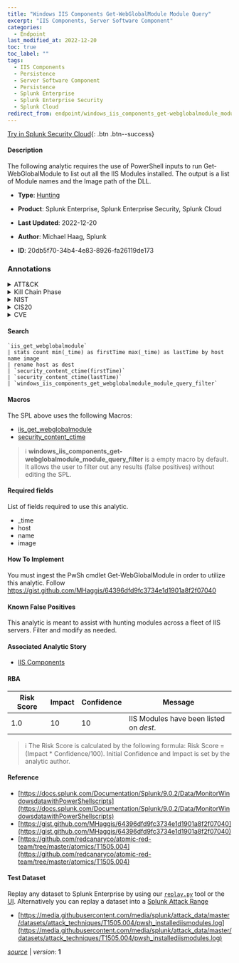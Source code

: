 ```yaml
---
title: "Windows IIS Components Get-WebGlobalModule Module Query"
excerpt: "IIS Components, Server Software Component"
categories:
  - Endpoint
last_modified_at: 2022-12-20
toc: true
toc_label: ""
tags:
  - IIS Components
  - Persistence
  - Server Software Component
  - Persistence
  - Splunk Enterprise
  - Splunk Enterprise Security
  - Splunk Cloud
redirect_from: endpoint/windows_iis_components_get-webglobalmodule_module_query/
---
```




[Try in Splunk Security Cloud](https://www.splunk.com/en_us/cyber-security.html){: .btn .btn--success}

#### Description

The following analytic requires the use of PowerShell inputs to run Get-WebGlobalModule to list out all the IIS Modules installed. The output is a list of Module names and the Image path of the DLL.

- **Type**: [Hunting](https://github.com/splunk/security_content/wiki/Detection-Analytic-Types)
- **Product**: Splunk Enterprise, Splunk Enterprise Security, Splunk Cloud

- **Last Updated**: 2022-12-20
- **Author**: Michael Haag, Splunk
- **ID**: 20db5f70-34b4-4e83-8926-fa26119de173

### Annotations
<details>
  <summary>ATT&CK</summary>

<div markdown="1">

#### [ATT&CK](https://attack.mitre.org/)

| ID          | Technique   | Tactic         |
| ----------- | ----------- |--------------- |
| [T1505.004](https://attack.mitre.org/techniques/T1505/004/) | IIS Components | Persistence |

| [T1505](https://attack.mitre.org/techniques/T1505/) | Server Software Component | Persistence |

</div>
</details>


<details>
  <summary>Kill Chain Phase</summary>

<div markdown="1">

* Installation


</div>
</details>


<details>
  <summary>NIST</summary>

<div markdown="1">

* DE.CM



</div>
</details>

<details>
  <summary>CIS20</summary>

<div markdown="1">

* CIS 3
* CIS 5
* CIS 16



</div>
</details>

<details>
  <summary>CVE</summary>

<div markdown="1">


</div>
</details>


#### Search

```
`iis_get_webglobalmodule` 
| stats count min(_time) as firstTime max(_time) as lastTime by host name image 
| rename host as dest 
| `security_content_ctime(firstTime)` 
| `security_content_ctime(lastTime)` 
| `windows_iis_components_get_webglobalmodule_module_query_filter`
```

#### Macros
The SPL above uses the following Macros:
* [iis_get_webglobalmodule](https://github.com/splunk/security_content/blob/develop/macros/iis_get_webglobalmodule.yml)
* [security_content_ctime](https://github.com/splunk/security_content/blob/develop/macros/security_content_ctime.yml)

> :information_source:
> **windows_iis_components_get-webglobalmodule_module_query_filter** is a empty macro by default. It allows the user to filter out any results (false positives) without editing the SPL.



#### Required fields
List of fields required to use this analytic.
* _time
* host
* name
* image



#### How To Implement
You must ingest the PwSh cmdlet Get-WebGlobalModule in order to utilize this analytic. Follow https://gist.github.com/MHaggis/64396dfd9fc3734e1d1901a8f2f07040
#### Known False Positives
This analytic is meant to assist with hunting modules across a fleet of IIS servers. Filter and modify as needed.

#### Associated Analytic Story
* [IIS Components](/stories/iis_components)




#### RBA

| Risk Score  | Impact      | Confidence   | Message      |
| ----------- | ----------- |--------------|--------------|
| 1.0 | 10 | 10 | IIS Modules have been listed on $dest$. |


> :information_source:
> The Risk Score is calculated by the following formula: Risk Score = (Impact * Confidence/100). Initial Confidence and Impact is set by the analytic author.


#### Reference

* [https://docs.splunk.com/Documentation/Splunk/9.0.2/Data/MonitorWindowsdatawithPowerShellscripts](https://docs.splunk.com/Documentation/Splunk/9.0.2/Data/MonitorWindowsdatawithPowerShellscripts)
* [https://gist.github.com/MHaggis/64396dfd9fc3734e1d1901a8f2f07040](https://gist.github.com/MHaggis/64396dfd9fc3734e1d1901a8f2f07040)
* [https://github.com/redcanaryco/atomic-red-team/tree/master/atomics/T1505.004](https://github.com/redcanaryco/atomic-red-team/tree/master/atomics/T1505.004)



#### Test Dataset
Replay any dataset to Splunk Enterprise by using our [`replay.py`](https://github.com/splunk/attack_data#using-replaypy) tool or the [UI](https://github.com/splunk/attack_data#using-ui).
Alternatively you can replay a dataset into a [Splunk Attack Range](https://github.com/splunk/attack_range#replay-dumps-into-attack-range-splunk-server)

* [https://media.githubusercontent.com/media/splunk/attack_data/master/datasets/attack_techniques/T1505.004/pwsh_installediismodules.log](https://media.githubusercontent.com/media/splunk/attack_data/master/datasets/attack_techniques/T1505.004/pwsh_installediismodules.log)



[*source*](https://github.com/splunk/security_content/tree/develop/detections/endpoint/windows_iis_components_get-webglobalmodule_module_query.yml) \| *version*: **1**
